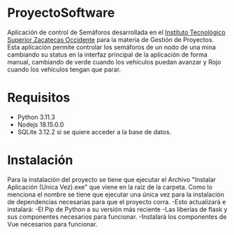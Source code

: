 # ProyectoSoftware
 
 Aplicación de control de Semáforos desarrollada en el [Instituto Tecnológico Superior Zacatecas Occidente](http://itszo.mx/) para la materia de Gestión de Proyectos. 
Esta aplicación permite controlar los semáforos de un nodo de una mina cambiando su status en la interfaz principal de la aplicación de forma manual, cambiando de verde cuando los vehículos puedan avanzar y Rojo cuando los vehículos tengan que parar.

# Requisitos
- Python 3.11.3
- Nodejs 18.15.0.0
- SQLite 3.12.2 si se quiere acceder a la base de datos.

# Instalación
Para la instalación del proyecto se tiene que ejecutar el Archivo "Instalar Aplicación (Unica Vez).exe" que viene en la raíz de la carpeta.
Como lo menciona el nombre se tiene que ejecutar una única vez para la instalación de dependencias necesarias para que el proyecto corra.
-Esto actualizará e instalará:
 -El Pip de Python a su versión más reciente
 -Las liberías de flask y sus componentes necesarios para funcionar.
 -Instalará los componentes de Vue necesarios para funcionar. 
 
 
